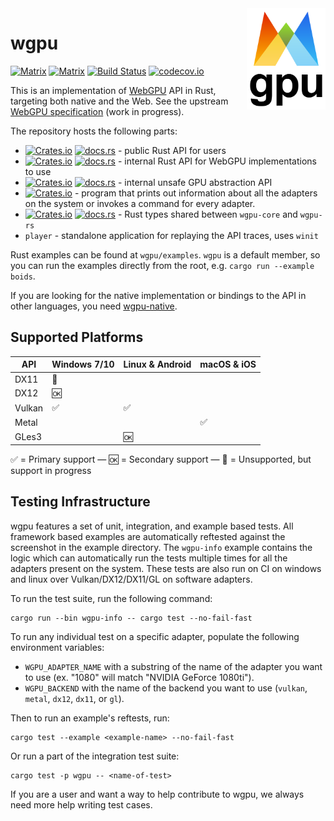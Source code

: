<img align="right" width="25%" src="logo.png">

# wgpu

[![Matrix](https://img.shields.io/badge/Dev_Matrix-%23wgpu%3Amatrix.org-blueviolet.svg)](https://matrix.to/#/#wgpu:matrix.org) [![Matrix](https://img.shields.io/badge/User_Matrix-%23wgpu--users%3Amatrix.org-blueviolet.svg)](https://matrix.to/#/#wgpu-users:matrix.org)
[![Build Status](https://github.com/gfx-rs/wgpu/workflows/CI/badge.svg)](https://github.com/gfx-rs/wgpu/actions)
[![codecov.io](https://codecov.io/gh/gfx-rs/wgpu/branch/master/graph/badge.svg?token=84qJTesmeS)](https://codecov.io/gh/gfx-rs/wgpu)

This is an implementation of [WebGPU](https://www.w3.org/community/gpu/) API in Rust, targeting both native and the Web.
See the upstream [WebGPU specification](https://gpuweb.github.io/gpuweb/) (work in progress).

The repository hosts the following parts:

  - [![Crates.io](https://img.shields.io/crates/v/wgpu.svg?label=wgpu)](https://crates.io/crates/wgpu) [![docs.rs](https://docs.rs/wgpu/badge.svg)](https://docs.rs/wgpu/) - public Rust API for users
  - [![Crates.io](https://img.shields.io/crates/v/wgpu-core.svg?label=wgpu-core)](https://crates.io/crates/wgpu-core) [![docs.rs](https://docs.rs/wgpu-core/badge.svg)](https://docs.rs/wgpu-core/) - internal Rust API for WebGPU implementations to use
  - [![Crates.io](https://img.shields.io/crates/v/wgpu-hal.svg?label=wgpu-hal)](https://crates.io/crates/wgpu-hal) [![docs.rs](https://docs.rs/wgpu-hal/badge.svg)](https://docs.rs/wgpu-hal/) - internal unsafe GPU abstraction API
  - [![Crates.io](https://img.shields.io/crates/v/wgpu-info.svg?label=wgpu-info)](https://crates.io/crates/wgpu-info) - program that prints out information about all the adapters on the system or invokes a command for every adapter.
  - [![Crates.io](https://img.shields.io/crates/v/wgpu-types.svg?label=wgpu-types)](https://crates.io/crates/wgpu-types) [![docs.rs](https://docs.rs/wgpu-types/badge.svg)](https://docs.rs/wgpu-types/) - Rust types shared between `wgpu-core` and `wgpu-rs`
  - `player` - standalone application for replaying the API traces, uses `winit`

Rust examples can be found at `wgpu/examples`. `wgpu` is a default member, so you can run the examples directly from the root, e.g. `cargo run --example boids`.

If you are looking for the native implementation or bindings to the API in other languages, you need [wgpu-native](https://github.com/gfx-rs/wgpu-native).

## Supported Platforms

   API   |    Windows 7/10    |  Linux & Android   |    macOS & iOS     |
  -----  | ------------------ | ------------------ | ------------------ |
  DX11   | :construction:     |                    |                    |
  DX12   | :ok:               |                    |                    |
  Vulkan | :white_check_mark: | :white_check_mark: |                    |
  Metal  |                    |                    | :white_check_mark: |
  GLes3  |                    | :ok:               |                    |

:white_check_mark: = Primary support — :ok: = Secondary support — :construction: = Unsupported, but support in progress

## Testing Infrastructure

wgpu features a set of unit, integration, and example based tests. All framework based examples are automatically reftested against the screenshot in the example directory. The `wgpu-info` example contains the logic which can automatically run the tests multiple times for all the adapters present on the system. These tests are also run on CI on windows and linux over Vulkan/DX12/DX11/GL on software adapters.

To run the test suite, run the following command:

```
cargo run --bin wgpu-info -- cargo test --no-fail-fast
```

To run any individual test on a specific adapter, populate the following environment variables:
- `WGPU_ADAPTER_NAME` with a substring of the name of the adapter you want to use (ex. "1080" will match "NVIDIA GeForce 1080ti").
- `WGPU_BACKEND` with the name of the backend you want to use (`vulkan`, `metal`, `dx12`, `dx11`, or `gl`).

Then to run an example's reftests, run:

```
cargo test --example <example-name> --no-fail-fast
```

Or run a part of the integration test suite:

```
cargo test -p wgpu -- <name-of-test>
```

If you are a user and want a way to help contribute to wgpu, we always need more help writing test cases. 
